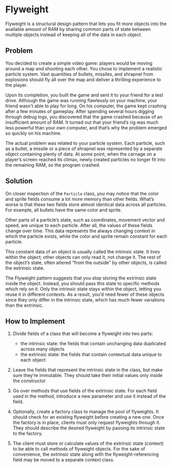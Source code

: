 # Flyweight

Flyweight is a structural design pattern that lets you fit more objects into the available amount of RAM by sharing common parts of state between multiple objects instead of keeping all of the data in each object.

## Problem 

You decided to create a simple video game: players would be moving around a map and shooting each other. You chose to
 implement a realistic particle system. Vast quantities of bullets, missiles, and shrapnel from explosions should fly all over the map and deliver a thrilling experience to the player.

Upon its completion, you built the game and sent it to your friend for a test drive. Although the game was running flawlessly on your machine, your friend wasn't able to play for long. On his computer, the game kept crashing after a few minutes of gameplay. After spending several hours digging through debug logs, you discovered that the game crashed because of an insufficient amount of RAM. It turned out that your friend’s rig was much less powerful than your own computer, and that’s why the problem emerged so quickly on his machine.

The actual problem was related to your particle system. Each particle, such as a bullet, a missile or a piece of shrapnel was represented by a separate object containing plenty of data. At some point, when the carnage on a player’s screen reached its climax, newly created particles no longer fit into the remaining RAM, so the program crashed.

## Solution

On closer inspection of the `Particle` class, you may notice that the color and sprite fields consume a lot more memory than other fields. What’s worse is that these two fields store almost identical data across all particles. For example, all bullets have the same color and sprite.

Other parts of a particle’s state, such as coordinates, movement vector and speed, are unique to each particle. After all, the values of these fields change over time. This data represents the always changing context in which the particle exists, while the color and sprite remain constant for each particle.

This constant data of an object is usually called the intrinsic state. It lives within the object; other objects can only read it, not change it. The rest of the object’s state, often altered “from the outside” by other objects, is called the extrinsic state.

The Flyweight pattern suggests that you stop storing the extrinsic state inside the object. Instead, you should pass this state to specific methods which rely on it. Only the intrinsic state stays within the object, letting you reuse it in different contexts. As a result, you’d need fewer of these objects since they only differ in the intrinsic state, which has much fewer variations than the extrinsic.

## How to Implement

1. Divide fields of a class that will become a flyweight into two parts:

    - the intrinsic state: the fields that contain unchanging data duplicated across many objects
    - the extrinsic state: the fields that contain contextual data unique to each object
1. Leave the fields that represent the intrinsic state in the class, but make sure they’re immutable. They should take their initial values only inside the constructor.

1. Go over methods that use fields of the extrinsic state. For each field used in the method, introduce a new parameter and use it instead of the field.

1. Optionally, create a factory class to manage the pool of flyweights. It should check for an existing flyweight before creating a new one. Once the factory is in place, clients must only request flyweights through it. They should describe the desired flyweight by passing its intrinsic state to the factory.

1. The client must store or calculate values of the extrinsic state (context) to be able to call methods of flyweight objects. For the sake of convenience, the extrinsic state along with the flyweight-referencing field may be moved to a separate context class.

